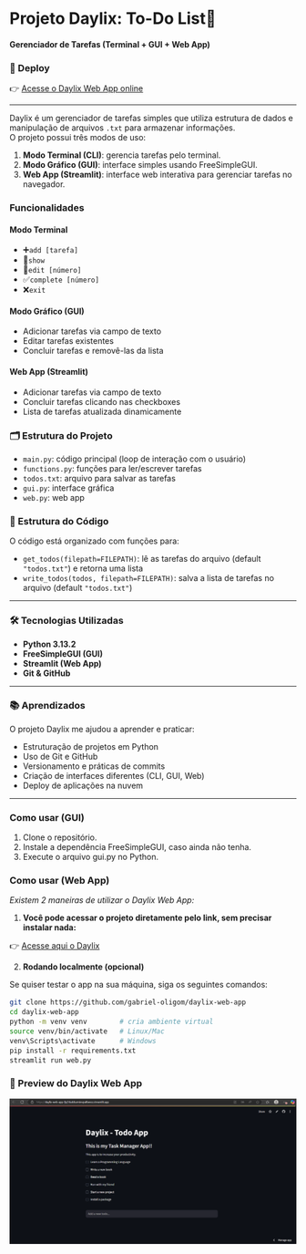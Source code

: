 # Projeto Daylix: To-Do List📝
#### Gerenciador de Tarefas (Terminal + GUI + Web App)

### 🚀 Deploy
👉 [Acesse o Daylix Web App online](https://daylix-web-app-fjq7dudduzmievpal6wvsz.streamlit.app/)

---


Daylix é um gerenciador de tarefas simples que utiliza estrutura de dados e manipulação de arquivos `.txt` para armazenar informações.  
O projeto possui três modos de uso:

1. **Modo Terminal (CLI)**: gerencia tarefas pelo terminal.  
2. **Modo Gráfico (GUI)**: interface simples usando FreeSimpleGUI.  
3. **Web App (Streamlit)**: interface web interativa para gerenciar tarefas no navegador.

### Funcionalidades
#### Modo Terminal
- ➕`add [tarefa]`
- 📄`show`
- 📝`edit [número]`
- ✅`complete [número]`
- ❌`exit`

#### Modo Gráfico (GUI)
- Adicionar tarefas via campo de texto
- Editar tarefas existentes
- Concluir tarefas e removê-las da lista

#### Web App (Streamlit)
- Adicionar tarefas via campo de texto
- Concluir tarefas clicando nas checkboxes
- Lista de tarefas atualizada dinamicamente

### 🗂️ Estrutura do Projeto
- `main.py`: código principal (loop de interação com o usuário)
- `functions.py`: funções para ler/escrever tarefas
- `todos.txt`: arquivo para salvar as tarefas
- `gui.py`: interface gráfica
- `web.py`: web app


### 🧱 Estrutura do Código
O código está organizado com funções para:
* `get_todos(filepath=FILEPATH)`: lê as tarefas do arquivo (default `"todos.txt"`) e retorna uma lista
* `write_todos(todos, filepath=FILEPATH)`: salva a lista de tarefas no arquivo (default `"todos.txt"`)

---

### 🛠️ Tecnologias Utilizadas
- **Python 3.13.2**
- **FreeSimpleGUI (GUI)**
- **Streamlit (Web App)**
- **Git & GitHub**

---

### 📚 Aprendizados
O projeto Daylix me ajudou a aprender e praticar:
- Estruturação de projetos em Python
- Uso de Git e GitHub
- Versionamento e práticas de commits
- Criação de interfaces diferentes (CLI, GUI, Web)
- Deploy de aplicações na nuvem

---

### Como usar (GUI)
1. Clone o repositório.
2. Instale a dependência FreeSimpleGUI, caso ainda não tenha.
3. Execute o arquivo gui.py no Python.

### Como usar (Web App)
*Existem 2 maneiras de utilizar o Daylix Web App:*
1. **Você pode acessar o projeto diretamente pelo link, sem precisar instalar nada:**

👉 [Acesse aqui o Daylix](https://daylix-web-app-fjq7dudduzmievpal6wvsz.streamlit.app/)

2. **Rodando localmente (opcional)**

Se quiser testar o app na sua máquina, siga os seguintes comandos:

```bash
git clone https://github.com/gabriel-oligom/daylix-web-app
cd daylix-web-app
python -m venv venv        # cria ambiente virtual
source venv/bin/activate   # Linux/Mac
venv\Scripts\activate      # Windows
pip install -r requirements.txt
streamlit run web.py
```

### 📸 Preview do Daylix Web App
<img src="images/Daylix_Official_Screenshot.png" alt="Daylix Web App Preview" width="800"/>
